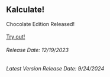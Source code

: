 ## Kalculate!
Chocolate Edition Released! \
\
[Try out!](https://iamavaz.github.io/Kalculate/)
###### Release Date: 12/19/2023
###### Latest Version Release Date: 9/24/2024
